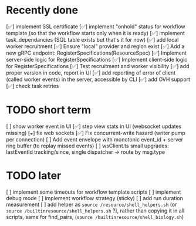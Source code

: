 # Recently done

[✅] implement SSL certificate
[✅] implement "onhold" status for workflow template (so that the workflow starts only when it is ready)
[✅] implement task_dependancies (SQL table exists but that's it for now)
[✅] add local worker recruitment
  [✅] Ensure "local" provider and region exist
  [✅] Add a new gRPC endpoint: RegisterSpecifications(ResourceSpec)
  [✅] Implement server-side logic for RegisterSpecifications
  [✅] Implement client-side logic for RegisterSpecifications
  [✅] Test recruitment and worker visibility
[✅] add proper version in code, report in UI
[✅] add reporting of error of client (called worker events) in the server, accessible by CLI
[✅] add OVH support
[✅] check task retries

# TODO short term


[ ] show worker event in UI
[✅] step view stats in UI (websocket updates missing)
[◒] fix web sockets
  [✅] Fix concurrent-write hazard (writer pump per connection)
  [ ] Add event envelope with monotonic event_id + server ring buffer (to replay missed events)
  [ ] wsClient.ts small upgrades: lastEventId tracking/since, single dispatcher -> route by msg.type

# TODO later

[ ] implement some timeouts for workflow template scripts
[ ] implement debug mode
[ ] implement workflow strategy (sticky)
[ ] add run duration measurement
[ ] add helper as `source /resource/shell_helpers.sh` (or `source /builtinresource/shell_helpers.sh` ?), rather than copying it in all scripts, same for find_pairs, (`source /builtinresource/shell_biology.sh`)
